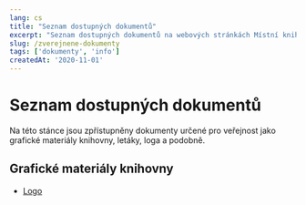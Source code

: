 ```yaml
---
lang: cs
title: "Seznam dostupných dokumentů"
excerpt: "Seznam dostupných dokumentů na webových stránkách Místní knihovny Stonava."
slug: /zverejnene-dokumenty
tags: ['dokumenty', 'info']
createdAt: '2020-11-01'
---
```

<!-- markdownlint-disable -->
# Seznam dostupných dokumentů

Na této stánce jsou zpřístupněny dokumenty určené pro veřejnost jako grafické
materiály knihovny, letáky, loga a podobně.

## Grafické materiály knihovny

- [Logo](/assets/logo.png)
<!-- markdownlint-enable -->
